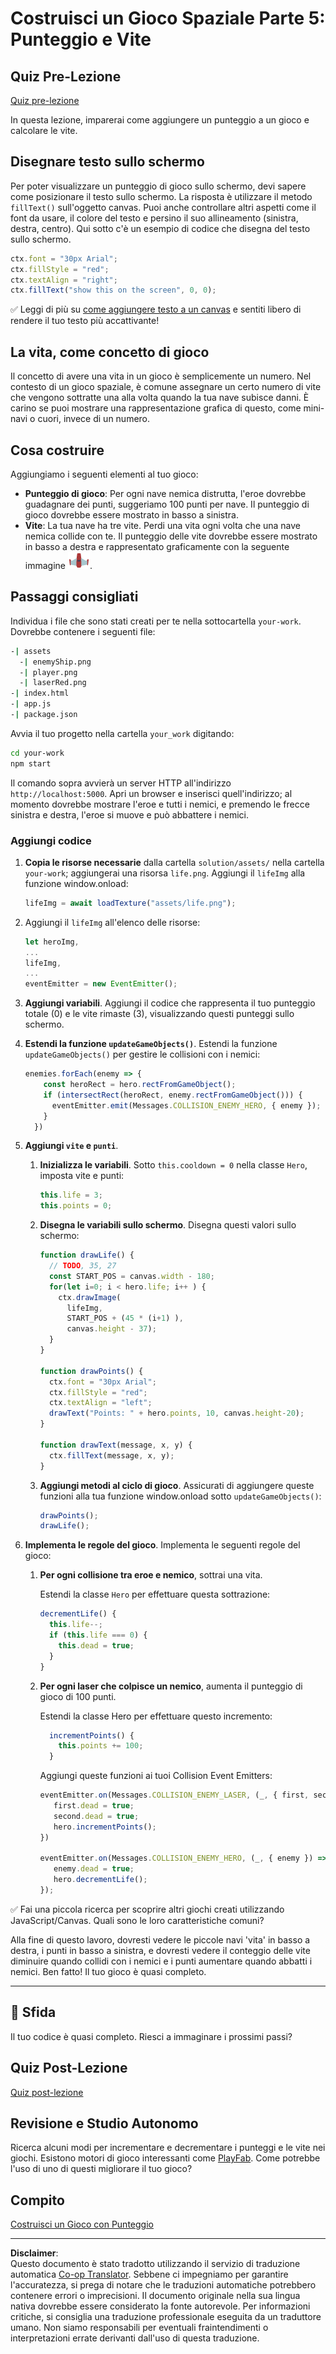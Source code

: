 <!--
CO_OP_TRANSLATOR_METADATA:
{
  "original_hash": "adda95e02afa3fbee67b6e385b1109e1",
  "translation_date": "2025-08-29T00:07:35+00:00",
  "source_file": "6-space-game/5-keeping-score/README.md",
  "language_code": "it"
}
-->
# Costruisci un Gioco Spaziale Parte 5: Punteggio e Vite

## Quiz Pre-Lezione

[Quiz pre-lezione](https://ff-quizzes.netlify.app/web/quiz/37)

In questa lezione, imparerai come aggiungere un punteggio a un gioco e calcolare le vite.

## Disegnare testo sullo schermo

Per poter visualizzare un punteggio di gioco sullo schermo, devi sapere come posizionare il testo sullo schermo. La risposta è utilizzare il metodo `fillText()` sull'oggetto canvas. Puoi anche controllare altri aspetti come il font da usare, il colore del testo e persino il suo allineamento (sinistra, destra, centro). Qui sotto c'è un esempio di codice che disegna del testo sullo schermo.

```javascript
ctx.font = "30px Arial";
ctx.fillStyle = "red";
ctx.textAlign = "right";
ctx.fillText("show this on the screen", 0, 0);
```

✅ Leggi di più su [come aggiungere testo a un canvas](https://developer.mozilla.org/docs/Web/API/Canvas_API/Tutorial/Drawing_text) e sentiti libero di rendere il tuo testo più accattivante!

## La vita, come concetto di gioco

Il concetto di avere una vita in un gioco è semplicemente un numero. Nel contesto di un gioco spaziale, è comune assegnare un certo numero di vite che vengono sottratte una alla volta quando la tua nave subisce danni. È carino se puoi mostrare una rappresentazione grafica di questo, come mini-navi o cuori, invece di un numero.

## Cosa costruire

Aggiungiamo i seguenti elementi al tuo gioco:

- **Punteggio di gioco**: Per ogni nave nemica distrutta, l'eroe dovrebbe guadagnare dei punti, suggeriamo 100 punti per nave. Il punteggio di gioco dovrebbe essere mostrato in basso a sinistra.
- **Vite**: La tua nave ha tre vite. Perdi una vita ogni volta che una nave nemica collide con te. Il punteggio delle vite dovrebbe essere mostrato in basso a destra e rappresentato graficamente con la seguente immagine ![immagine vita](../../../../translated_images/life.6fb9f50d53ee0413cd91aa411f7c296e10a1a6de5c4a4197c718b49bf7d63ebf.it.png).

## Passaggi consigliati

Individua i file che sono stati creati per te nella sottocartella `your-work`. Dovrebbe contenere i seguenti file:

```bash
-| assets
  -| enemyShip.png
  -| player.png
  -| laserRed.png
-| index.html
-| app.js
-| package.json
```

Avvia il tuo progetto nella cartella `your_work` digitando:

```bash
cd your-work
npm start
```

Il comando sopra avvierà un server HTTP all'indirizzo `http://localhost:5000`. Apri un browser e inserisci quell'indirizzo; al momento dovrebbe mostrare l'eroe e tutti i nemici, e premendo le frecce sinistra e destra, l'eroe si muove e può abbattere i nemici.

### Aggiungi codice

1. **Copia le risorse necessarie** dalla cartella `solution/assets/` nella cartella `your-work`; aggiungerai una risorsa `life.png`. Aggiungi il `lifeImg` alla funzione window.onload: 

    ```javascript
    lifeImg = await loadTexture("assets/life.png");
    ```

1. Aggiungi il `lifeImg` all'elenco delle risorse:

    ```javascript
    let heroImg,
    ...
    lifeImg,
    ...
    eventEmitter = new EventEmitter();
    ```
  
2. **Aggiungi variabili**. Aggiungi il codice che rappresenta il tuo punteggio totale (0) e le vite rimaste (3), visualizzando questi punteggi sullo schermo.

3. **Estendi la funzione `updateGameObjects()`**. Estendi la funzione `updateGameObjects()` per gestire le collisioni con i nemici:

    ```javascript
    enemies.forEach(enemy => {
        const heroRect = hero.rectFromGameObject();
        if (intersectRect(heroRect, enemy.rectFromGameObject())) {
          eventEmitter.emit(Messages.COLLISION_ENEMY_HERO, { enemy });
        }
      })
    ```

4. **Aggiungi `vite` e `punti`**. 
   1. **Inizializza le variabili**. Sotto `this.cooldown = 0` nella classe `Hero`, imposta vite e punti:

        ```javascript
        this.life = 3;
        this.points = 0;
        ```

   1. **Disegna le variabili sullo schermo**. Disegna questi valori sullo schermo:

        ```javascript
        function drawLife() {
          // TODO, 35, 27
          const START_POS = canvas.width - 180;
          for(let i=0; i < hero.life; i++ ) {
            ctx.drawImage(
              lifeImg, 
              START_POS + (45 * (i+1) ), 
              canvas.height - 37);
          }
        }
        
        function drawPoints() {
          ctx.font = "30px Arial";
          ctx.fillStyle = "red";
          ctx.textAlign = "left";
          drawText("Points: " + hero.points, 10, canvas.height-20);
        }
        
        function drawText(message, x, y) {
          ctx.fillText(message, x, y);
        }

        ```

   1. **Aggiungi metodi al ciclo di gioco**. Assicurati di aggiungere queste funzioni alla tua funzione window.onload sotto `updateGameObjects()`:

        ```javascript
        drawPoints();
        drawLife();
        ```

1. **Implementa le regole del gioco**. Implementa le seguenti regole del gioco:

   1. **Per ogni collisione tra eroe e nemico**, sottrai una vita.
   
      Estendi la classe `Hero` per effettuare questa sottrazione:

        ```javascript
        decrementLife() {
          this.life--;
          if (this.life === 0) {
            this.dead = true;
          }
        }
        ```

   2. **Per ogni laser che colpisce un nemico**, aumenta il punteggio di gioco di 100 punti.

      Estendi la classe Hero per effettuare questo incremento:
    
        ```javascript
          incrementPoints() {
            this.points += 100;
          }
        ```

        Aggiungi queste funzioni ai tuoi Collision Event Emitters:

        ```javascript
        eventEmitter.on(Messages.COLLISION_ENEMY_LASER, (_, { first, second }) => {
           first.dead = true;
           second.dead = true;
           hero.incrementPoints();
        })

        eventEmitter.on(Messages.COLLISION_ENEMY_HERO, (_, { enemy }) => {
           enemy.dead = true;
           hero.decrementLife();
        });
        ```

✅ Fai una piccola ricerca per scoprire altri giochi creati utilizzando JavaScript/Canvas. Quali sono le loro caratteristiche comuni?

Alla fine di questo lavoro, dovresti vedere le piccole navi 'vita' in basso a destra, i punti in basso a sinistra, e dovresti vedere il conteggio delle vite diminuire quando collidi con i nemici e i punti aumentare quando abbatti i nemici. Ben fatto! Il tuo gioco è quasi completo.

---

## 🚀 Sfida

Il tuo codice è quasi completo. Riesci a immaginare i prossimi passi?

## Quiz Post-Lezione

[Quiz post-lezione](https://ff-quizzes.netlify.app/web/quiz/38)

## Revisione e Studio Autonomo

Ricerca alcuni modi per incrementare e decrementare i punteggi e le vite nei giochi. Esistono motori di gioco interessanti come [PlayFab](https://playfab.com). Come potrebbe l'uso di uno di questi migliorare il tuo gioco?

## Compito

[Costruisci un Gioco con Punteggio](assignment.md)

---

**Disclaimer**:  
Questo documento è stato tradotto utilizzando il servizio di traduzione automatica [Co-op Translator](https://github.com/Azure/co-op-translator). Sebbene ci impegniamo per garantire l'accuratezza, si prega di notare che le traduzioni automatiche potrebbero contenere errori o imprecisioni. Il documento originale nella sua lingua nativa dovrebbe essere considerato la fonte autorevole. Per informazioni critiche, si consiglia una traduzione professionale eseguita da un traduttore umano. Non siamo responsabili per eventuali fraintendimenti o interpretazioni errate derivanti dall'uso di questa traduzione.